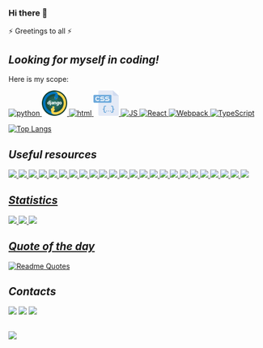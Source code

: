 ### Hi there 👋
⚡ Greetings to all ⚡   

## _Looking for myself in coding!_

Here is my scope:

<a href="https://www.python.org" target="_blank" rel="noreferrer" title="python"> <img src="https://static.vecteezy.com/system/resources/previews/012/697/295/original/3d-python-programming-language-logo-free-png.png" alt="python" width="50x" height="50x"/></h3> 
<a href="https://www.djangoproject.com" target="_blank" rel="noreferrer" title="django"> <img src="https://github.com/Viton4ik/Info_page_HTML/blob/master/django.png" alt="django" width="50x" height="50x"/></h3> 
<a href="https://html.spec.whatwg.org/multipage/#toc-introduction" target="_blank" rel="noreferrer" title="html"> <img src="https://cdn3d.iconscout.com/3d/free/thumb/free-html-5728485-4781249.png?f=webp" alt="html" width="50x" height="50x"/></h3> 
<a href="https://css-tricks.com/" target="_blank" rel="noreferrer" title="CSS"> <img src="https://github.com/Viton4ik/Info_page_HTML/blob/master/css.png" alt="CSS" width="50x" height="50x"/></h3> 
<a href="https://developer.mozilla.org/en-US/docs/Web/JavaScript" target="_blank" rel="noreferrer" title="JS"> <img src="https://fuzeservers.ru/wp-content/uploads/9/3/a/93a14a817aba78c219b6421198863989.png" alt="JS" width="50x" height="50x"/></h3> 
<a href="https://react.dev/" target="_blank" rel="noreferrer" title="React"> <img src="https://stickerboom.ru/files/2016/01/18/3456x2714-300x300.png" alt="React" width="50x" height="50x"/></h3> 
<a href="https://webpack.js.org/" target="_blank" rel="noreferrer" title="Webpack"> <img src="https://cdn.worldvectorlogo.com/logos/webpack-icon.svg" alt="Webpack" width="50x" height="50x"/></h3> 
<a href="https://www.typescriptlang.org/" target="_blank" rel="noreferrer" title="TypeScript"> <img src="https://ik.imagekit.io/laracasts/series/thumbnails/typescript-for-beginners.png?tr=w-432" alt="TypeScript" width="50x" height="50x"/></h3> 

[![Top Langs](https://github-readme-stats.vercel.app/api/top-langs/?username=Viton4ik&layout=donut)](https://github.com/anuraghazra/github-readme-stats)

## _Useful resources_

<a href="https://www.npmjs.com/package" target="_blank" title="npm"> <img src="https://img.shields.io/static/v1?label=npm&message=package&color=red"/>
<a href="https://shields.io/" target="_blank" title="shields.io"> <img src="https://img.shields.io/badge/shields-io-brightgreen"/>
<a href="https://react-bootstrap.github.io/docs/components/accordion/" target="_blank" title="react-bootstrap"> <img src="https://img.shields.io/badge/react-bootstrap-blue"/>
<a href="https://flexbox.help/" target="_blank" title="flexbox-help"> <img src="https://img.shields.io/badge/flexbox-help-9cf"/>
<a href="https://www.w3schools.com/html/html5_geolocation.asp" target="_blank" title="w3schools"> <img src="https://img.shields.io/badge/w3-schools-success"/>
<a href="https://legacy.reactjs.org/docs/events.html#generic-events" target="_blank" title="generic-events"> <img src="https://img.shields.io/badge/SyntheticEvent-React-informational"/>
<a href="https://create-react-app.dev/docs/getting-started/" target="_blank" title="create-react-app"> <img src="https://img.shields.io/badge/create--react--app-doc-yellow"/>
<a href="https://github.com/SkillfactoryCoding/react/tree/main/packages/react-devtools" target="_blank" title="react-devtools"> <img src="https://img.shields.io/badge/react-devtools-lightblue"/>
<a href="https://www.cypress.io/" target="_blank" title="cypress"> <img src="https://img.shields.io/badge/cypress.io-testApp-green"/>
<a href="https://jestjs.io/ru/docs/api" target="_blank" title="Jest"> <img src="https://img.shields.io/badge/jest-testApp-white"/>
<a href="https://ru.vuejs.org/" target="_blank" title="Vue"> <img src="https://img.shields.io/badge/Vue.js-ru-success"/>
<a href="https://redux.js.org/" target="_blank" title="Redux"> <img src="https://img.shields.io/badge/Redux.js-org-blueviolet"/>
<a href="https://getbootstrap.com/" target="_blank" title="Bootstrap"> <img src="https://img.shields.io/badge/Bootstrap-site-9cf"/>
<a href="https://angular.io/" target="_blank" title="Angular"> <img src="https://img.shields.io/badge/angular-io-red"/>
<a href="https://api.jquery.com/" target="_blank" title="jQuery"> <img src="https://img.shields.io/badge/jQuery-API-informational"/>
<a href="https://nextjs.org/" target="_blank" title="Next.js"> <img src="https://img.shields.io/badge/NEXT.js-8A2BE2"/>
<a href="https://channels.readthedocs.io/en/stable/topics/channel_layers.html" target="_blank" title="Channel Layers"> <img src="https://img.shields.io/badge/Django-Channel%20Layers-yellow"/>
<a href="https://www.tornadoweb.org/en/stable/" target="_blank" title="Tornado Web Server"> <img src="https://img.shields.io/badge/Tornado-Web%20Server-purple"/>
<a href="https://pypi.org/project/Twisted/" target="_blank" title="Twisted"> <img src="https://img.shields.io/badge/Servers-Twisted-brown"/>
<a href="https://fonts.google.com/?preview.text=Victor&preview.text_type=custom&query=Inter" target="_blank" title="Google Fonts"> <img src="https://img.shields.io/badge/Google%20Fonts-yellow"/>
<a href="https://loading.io/css/" target="_blank" title="CSS Loaders"> <img src="https://img.shields.io/badge/CSS%20Loaders-orange"/>
<a href="https://the-echoplex.net/flexyboxes/" target="_blank" title="flexyboxes"> <img src="https://img.shields.io/badge/help-flexyboxes-blue"/>
<a href="https://css-tricks.com/complete-guide-to-css-functions/" target="_blank" title="css-tricks"> <img src="https://img.shields.io/badge/css-tricks-green"/>
<a href="https://techrocks.ru/2017/11/17/15-react-components/" target="_blank" title="15-react-components"> <img src="https://img.shields.io/badge/15_react-components-red"/>

## _Statistics_

![](https://github-profile-summary-cards.vercel.app/api/cards/profile-details?username=viton4ik&theme=solarized_dark)
![](https://github-profile-summary-cards.vercel.app/api/cards/most-commit-language?username=viton4ik&theme=solarized_dark)
![](https://github-profile-summary-cards.vercel.app/api/cards/stats?username=viton4ik&theme=solarized_dark)


## _Quote of the day_

[![Readme Quotes](https://quotes-github-readme.vercel.app/api?type=horizontal&theme=nord)](https://github.com/piyushsuthar/github-readme-quotes)

## _Contacts_
<!--
<a href="https://t.me/Viton4ik" title ="@Victor"><img src="https://github.com/Viton4ik/Info_page_HTML/blob/master/telegram.png" alt="@Victor" width="47x" height="47x"></a> 
<a href="mailto:viton4ik@gmail.com" title ="viton4ik@gmail.com"><img src="https://raw.githubusercontent.com/Viton4ik/Info_page_HTML/master/mail.webp" alt="viton4ik@gmail.com" width="47x" height="47x"></a>
-->
<a href="https://t.me/Viton4ik" title ="Victor" target="_blank" ><img src="https://img.shields.io/badge/-@Viton4ik-%2314354c.svg?style=flat&amp;logo=telegram&amp;logoColor=#4285F4" style="max-width: 100%;" height="30x"></a>
<a href="mailto:viton4ik@gmail.com" title ="viton4ik@gmail.com"><img src="https://img.shields.io/badge/-viton4ik@gmail.com-%2314354c.svg?style=flat&amp;logo=gmail&amp;logoColor=red" style="max-width: 100%;" height="30x"></a>
<a href="https://viton4ik.github.io/portfolio/" title ="portfolio" target="_blank"><img src="https://img.shields.io/badge/-My personal page-%2314354c.svg?style=flat&amp;logo=vultr&amp;logoColor=blue" style="max-width: 100%;" height="30x"></a>
  
 ##
![](https://komarev.com/ghpvc/?username=viton4ik&color=blue )

<!--
**Viton4ik/Viton4ik** is a ✨ _special_ ✨ repository because its `README.md` (this file) appears on your GitHub profile.

Here are some ideas to get you started:

- 🔭 I’m currently working on ...
- 🌱 I’m currently learning ...
- 👯 I’m looking to collaborate on ...
- 🤔 I’m looking for help with ...
- 💬 Ask me about ...
- 📫 How to reach me: ...
- 😄 Pronouns: ...
- ⚡ Fun fact: ...
useful info - https://habr.com/ru/post/649363/
-->
